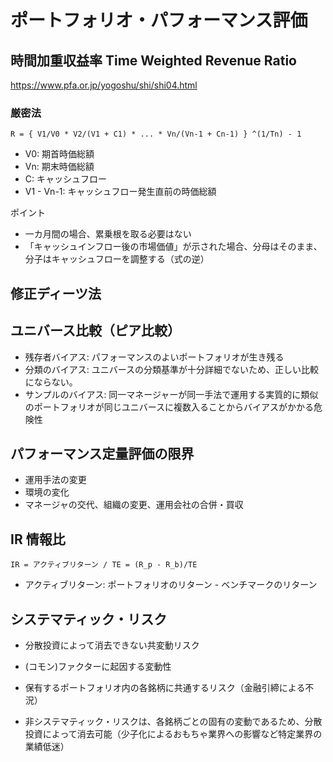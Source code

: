 # ポートフォリオ・パフォーマンス評価

## 時間加重収益率 Time Weighted Revenue Ratio

https://www.pfa.or.jp/yogoshu/shi/shi04.html

### 厳密法
```
R = { V1/V0 * V2/(V1 + C1) * ... * Vn/(Vn-1 + Cn-1) } ^(1/Tn) - 1
```

* V0: 期首時価総額
* Vn: 期末時価総額
* C: キャッシュフロー
* V1 - Vn-1: キャッシュフロー発生直前の時価総額

ポイント
* 一カ月間の場合、累乗根を取る必要はない
* 「キャッシュインフロー後の市場価値」が示された場合、分母はそのまま、分子はキャッシュフローを調整する（式の逆）

## 修正ディーツ法


## ユニバース比較（ピア比較）

* 残存者バイアス: パフォーマンスのよいポートフォリオが生き残る
* 分類のバイアス: ユニバースの分類基準が十分詳細でないため、正しい比較にならない。
* サンプルのバイアス: 同一マネージャーが同一手法で運用する実質的に類似のポートフォリオが同じユニバースに複数入ることからバイアスがかかる危険性

## パフォーマンス定量評価の限界

* 運用手法の変更
* 環境の変化
* マネージャの交代、組織の変更、運用会社の合併・買収

## IR 情報比
```
IR = アクティブリターン / TE = (R_p - R_b)/TE
```

* アクティブリターン: ポートフォリオのリターン - ベンチマークのリターン

## システマティック・リスク
* 分散投資によって消去できない共変動リスク
* (コモン)ファクターに起因する変動性
* 保有するポートフォリオ内の各銘柄に共通するリスク（金融引締による不況）

* 非システマティック・リスクは、各銘柄ごとの固有の変動であるため、分散投資によって消去可能（少子化によるおもちゃ業界への影響など特定業界の業績低迷）
